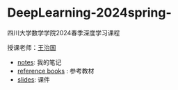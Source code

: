 # DeepLearning-2024spring-
四川大学数学学院2024春季深度学习课程

授课老师：[王治国](https://math.scu.edu.cn/info/1013/9312.htm)

- [notes](notes): 我的笔记
- [reference books](reference_books) : 参考教材
- [slides](slides): 课件

 
